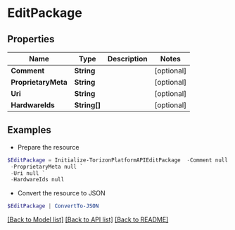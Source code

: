 # EditPackage
## Properties

Name | Type | Description | Notes
------------ | ------------- | ------------- | -------------
**Comment** | **String** |  | [optional] 
**ProprietaryMeta** | **String** |  | [optional] 
**Uri** | **String** |  | [optional] 
**HardwareIds** | **String[]** |  | [optional] 

## Examples

- Prepare the resource
```powershell
$EditPackage = Initialize-TorizonPlatformAPIEditPackage  -Comment null `
 -ProprietaryMeta null `
 -Uri null `
 -HardwareIds null
```

- Convert the resource to JSON
```powershell
$EditPackage | ConvertTo-JSON
```

[[Back to Model list]](../README.md#documentation-for-models) [[Back to API list]](../README.md#documentation-for-api-endpoints) [[Back to README]](../README.md)

